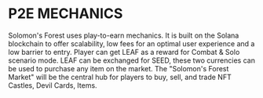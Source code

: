 # P2E MECHANICS

Solomon's Forest uses play-to-earn mechanics. It is built on the Solana blockchain to offer scalability, low fees for an optimal user experience and a low barrier to entry. Player can get LEAF as a reward for Combat & Solo scenario mode. LEAF can be exchanged for SEED, these two currencies can be used to purchase any item on the market. The "Solomon's Forest Market" will be the central hub for players to buy, sell, and trade NFT Castles, Devil Cards, Items.
